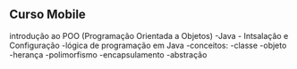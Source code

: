 ## Curso Mobile
introdução ao POO (Programação Orientada a Objetos)
    -Java
        - Intsalação e Configuração
        -lógica de programação em Java
        -conceitos:
            -classe
            -objeto
            -herança
            -polimorfismo
            -encapsulamento
            -abstração